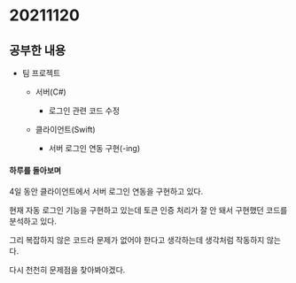 # 20211120

## 공부한 내용
+ 팀 프로젝트
  - 서버(C#)
    * 로그인 관련 코드 수정

  - 클라이언트(Swift)
    * 서버 로그인 연동 구현(-ing)

#### 하루를 돌아보며
4일 동안 클라이언트에서 서버 로그인 연동을 구현하고 있다.

현재 자동 로그인 기능을 구현하고 있는데 토큰 인증 처리가 잘 안 돼서 구현했던 코드를 분석하고 있다.

그리 복잡하지 않은 코드라 문제가 없어야 한다고 생각하는데 생각처럼 작동하지 않는다.

다시 천천히 문제점을 찾아봐야겠다.
